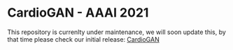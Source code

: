 # CardioGAN - AAAI 2021
This repository is currenlty under maintenance, we will soon update this, by that time please check our initial release: [CardioGAN](https://code.engineering.queensu.ca/pritam/ppg2ecg-cardiogan)
